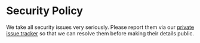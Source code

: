# Security Policy

We take all security issues very seriously. Please report them via our [private issue tracker](https://gracious-tech.atlassian.net/servicedesk/customer/portals) so that we can resolve them before making their details public.
